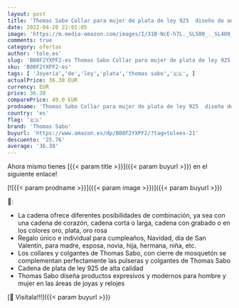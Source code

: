 ```yaml
---
layout: post
title: 'Thomas Sabo Collar para mujer de plata de ley 925  diseño de ancla  38-45 cm de longitud'
date: 2022-04-20 22:01:05
image: 'https://m.media-amazon.com/images/I/31B-NcE-h7L._SL500_._SL400_.jpg'
comments: true
category: ofertas
author: 'tole.es'
slug: 'B08F2YXPF2-es Thomas Sabo Collar para mujer de plata de ley 925 diseño...'
sku: 'B08F2YXPF2-es'
tags: [ 'Joyería','de','ley','plata','thomas sabo','🇪🇸', ]
actualPrice: 36.38 EUR
currency: EUR
price: 36.38
comparePrice: 49.0 EUR
prodname: 'Thomas Sabo Collar para mujer de plata de ley 925  diseño de ancla  38-45 cm de longitud'
country: 'es'
flag: '🇪🇸'
brand: 'Thomas Sabo'
buyurl: 'https://www.amazon.es/dp/B08F2YXPF2/?tag=tolees-21'
descuento: '25.76'
average: '36.38'
---
```


Ahora mismo tienes [{{< param title >}}]({{< param buyurl >}}) en el siguiente enlace!

[![{{< param prodname >}}]({{< param image >}})]({{< param buyurl >}})

🔎:

- La cadena ofrece diferentes posibilidades de combinación, ya sea con una cadena de corazón, cadena corta o larga, cadena con grabado o en los colores oro, plata, oro rosa
- Regalo único e individual para cumpleaños, Navidad, día de San Valentín, para madre, esposa, novia, hija, hermana, niña, etc.
- Los collares y colgantes de Thomas Sabo, con cierre de mosquetón se complementan perfectamente las pulseras y colgantes de Thomas Sabo
- Cadena de plata de ley 925 de alta calidad
- Thomas Sabo diseña productos expresivos y modernos para hombre y mujer en las áreas de joyas y relojes

[🛒 Visítala!!!]({{< param buyurl >}})
